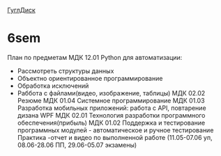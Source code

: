[ГуглДиск](https://drive.google.com/drive/u/0/folders/1bVYFN5hvtiIdWrm-GoCW2Rscl8--RIPi)
# 6sem
План по предметам
МДК 12.01 Python для автоматизации:
- Рассмотреть структуры данных
- Объектно ориентированное программирование
- Обработка исключений
- Раббота с файлами(видео, изображение, таблицы)
МДК 02.02 Резюме
МДК 01.04 Системное программирование
МДК 01.03 Разработка мобильных приложений: работа с API, повтарение дизана WPF
МДК 02.01 Технология разработки программного обеспечения(прибыль)
МДК 01.02 Поддержка и тестирование программных модулей - автоматическое и ручное тестирование
Практика -отчет и видео по выполненной работе (11.05-07.06 уп, 08.06-28.06 ПП, 29.06-05.07 экзамены)
